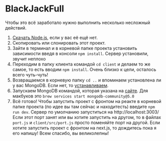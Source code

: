 # BlackJackFull
Чтобы это всё заработало нужно выполнить несколько несложный действий.

1. <a href="https://nodejs.org/en/">Скачать Node.js</a>, если у вас её ещё нет.
2. Скопировать или слонировать этот проект.
3. Зайти в терминал и в корневой папке проекта установить зависимости введя в консоли 
`npm install`. Сервер установили, звучит неплохо
4. Переходим в папку клиента командой `cd client` и делаем то же самое, то есть вводим `npm install`. Очень близко к цели, осталось всего чуть-чуть!
5. Возвращаемся в корневую папку `cd ..` и впоминаем установлена ли у вас MongoDB. 
Если нет, то <a href="https://docs.mongodb.com/manual/tutorial/install-mongodb-on-os-x/">устанавливаем</a>.
6. Запускаем MongoDB командой, которая указана на <a href="https://docs.mongodb.com/manual/tutorial">сайте</a>. Для макбуков это `brew services start mongodb-community@5.0`
7. Всё готово! Чтобы запустить проект с фронтом на реакте в корневой папке проекта (по идее вы там сейчас и находитесть) введите `npm run dev`. 
Сервер по умолчанию запуститься на http://localhost:3003/ Если этот порт занят или вы хотите запустить на другом, то в файлах `port.js` и `client/src/port.js` просто поменяйте порт на другой. 
Если хотите запустить проект с фронтом на next.js, то дождитесь пока я его напишу! Всем спасибо, вы великолепны!
